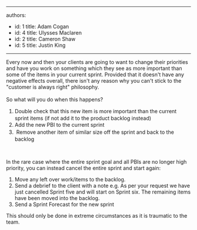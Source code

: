 

---
authors:
  - id: 1
    title: Adam Cogan
  - id: 4
    title: Ulysses Maclaren
  - id: 2
    title: Cameron Shaw
  - id: 5
    title: Justin King
---




<span class='intro'> Every now and then your clients are going to want to change their priorities​ and have you work on something which they see as more important than some of the items in&#160;your current sprint.&#160;Provided that it doesn't have any negative effects overall, there isn't any reason why you can't stick to the &quot;customer is always right&quot; philosophy.<br><br>So what will you do when this happens? ​ </span>

<ol><li>
         <span style="line-height&#58;20px;">Double check that this new item is more important than the current sprint items (if not add it to the product backlog instead​)</span></li><li><span style="line-height&#58;20px;">Add the new PBI to the current sprint&#160;</span></li><li>
         <span style="line-height&#58;20px;">&#160;Remove another item of similar size off the sprint and back to the backlog</span><br></li></ol>

<p>​<br></p><p>In the rare case where the entire sprint goal and all PBIs are no longer high priority, you can instead cancel the entire sprint and start again&#58;</p><ol><li>Move any left over work/items to the backlog. </li><li>Send a debrief to the client with a note e.g. As per your request we have just cancelled Sprint five and will start on Sprint six. The remaining items have been moved into the backlog. </li><li>Send a Sprint&#160;Forecast for the new sprint</li></ol><p>This should only be done in extreme circumstances as it is traumatic to the team.</p>


